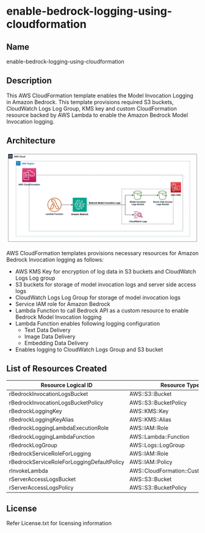 # enable-bedrock-logging-using-cloudformation

## Name
enable-bedrock-logging-using-cloudformation

## Description
This AWS CloudFormation template enables the Model Invocation Logging in Amazon Bedrock. This template provisions required S3 buckets,
CloudWatch Logs Log Group, KMS key and custom CloudFormation resource backed by AWS Lambda to enable the Amazon Bedrock Model Invocation logging. 

## Architecture
![LoggingArchitecture](/Architecture.jpg)

AWS CloudFormation templates provisions necessary resources for Amazon Bedrock Invocation logging as follows:
+ AWS KMS Key for encryption of log data in S3 buckets and CloudWatch Logs Log group
+ S3 buckets for storage of model invocation logs and server side access logs
+ CloudWatch Logs Log Group for storage of model invocation logs
+ Service IAM role for Amazon Bedrock
+ Lambda Function to call Bedrock API as a custom resource to enable Bedrock Model Invocation logging
+ Lambda Function enables following logging configuration
    + Text Data Delivery
    + Image Data Delivery
    + Embedding Data Delivery
+ Enables logging to CloudWatch Logs Group and S3 bucket

## List of Resources Created
|   Resource Logical ID                         |   Resource Type                           |
| --------------------------------------------- | ----------------------------------------- |
|   rBedrockInvocationLogsBucket                |	AWS::S3::Bucket                         |
|   rBedrockInvocationLogsBucketPolicy          |	AWS::S3::BucketPolicy                   |
|   rBedrockLoggingKey                          |	AWS::KMS::Key                           |
|   rBedrockLoggingKeyAlias                     |	AWS::KMS::Alias                         |
|   rBedrockLoggingLambdaExecutionRole          |	AWS::IAM::Role                          |
|   rBedrockLoggingLambdaFunction               |	AWS::Lambda::Function                   |
|   rBedrockLogGroup                            |	AWS::Logs::LogGroup                     |
|   rBedrockServiceRoleForLogging               |	AWS::IAM::Role                          |
|   rBedrockServiceRoleForLoggingDefaultPolicy  |	AWS::IAM::Policy                        |
|   rInvokeLambda	                            |   AWS::CloudFormation::CustomResource     |
|   rServerAccessLogsBucket	                    |   AWS::S3::Bucket                         |
|   rServerAccessLogsPolicy	                    |   AWS::S3::BucketPolicy                   |

## License
Refer License.txt for licensing information

